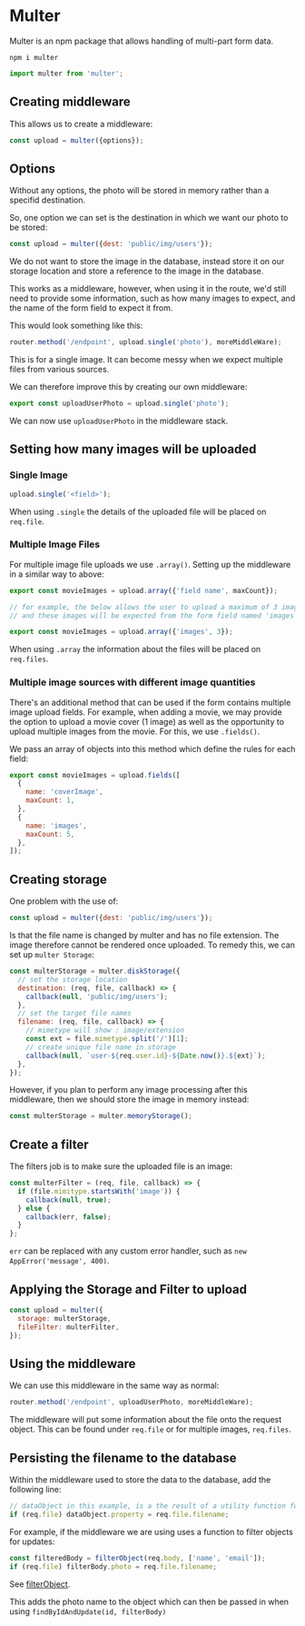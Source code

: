 # Multer

Multer is an npm package that allows handling of multi-part form data.

```
npm i multer
```

```js
import multer from 'multer';
```

## Creating middleware

This allows us to create a middleware:

```js
const upload = multer({options});
```

## Options

Without any options, the photo will be stored in memory rather than a specifid destination.

So, one option we can set is the destination in which we want our photo to be stored:

```js
const upload = multer({dest: 'public/img/users'});
```

We do not want to store the image in the database, instead store it on our storage location and store a reference to the image in the database.

This works as a middleware, however, when using it in the route, we'd still need to provide some information, such as how many images to expect, and the name of the form field to expect it from.

This would look something like this:

```js
router.method('/endpoint', upload.single('photo'), moreMiddleWare);
```

This is for a single image. It can become messy when we expect multiple files from various sources.

We can therefore improve this by creating our own middleware:

```js
export const uploadUserPhoto = upload.single('photo');
```

We can now use `uploadUserPhoto` in the middleware stack.

## Setting how many images will be uploaded

### Single Image

```js
upload.single('<field>');
```
When using `.single` the details of the uploaded file will be placed on `req.file`.

### Multiple Image Files

For multiple image file uploads we use `.array()`. Setting up the middleware in a similar way to above:

```js
export const movieImages = upload.array({'field name', maxCount});

// for example, the below allows the user to upload a maximum of 3 images
// and these images will be expected from the form field named 'images'

export const movieImages = upload.array({'images', 3});
```
When using `.array` the information about the files will be placed on `req.files`.

### Multiple image sources with different image quantities

There's an additional method that can be used if the form contains multiple image upload fields. For example, when adding a movie, we may provide the option to upload a movie cover (1 image) as well as the opportunity to upload multiple images from the movie. For this, we use `.fields()`.

We pass an array of objects into this method which define the rules for each field:

```js
export const movieImages = upload.fields([
  {
    name: 'coverImage',
    maxCount: 1,
  },
  {
    name: 'images',
    maxCount: 5,
  },
]);
```

## Creating storage

One problem with the use of:

```js
const upload = multer({dest: 'public/img/users'});
```

Is that the file name is changed by multer and has no file extension. The image therefore cannot be rendered once uploaded. To remedy this, we can set up `multer Storage`:

```js
const multerStorage = multer.diskStorage({
  // set the storage location
  destination: (req, file, callback) => {
    callback(null, 'public/img/users');
  },
  // set the target file names
  filename: (req, file, callback) => {
    // mimetype will show : image/extension
    const ext = file.mimetype.split('/')[1];
    // create unique file name in storage
    callback(null, `user-${req.user.id}-${Date.now()}.${ext}`);
  },
});
```

However, if you plan to perform any image processing after this middleware, then we should store the image in memory instead:

```js
const multerStorage = multer.memoryStorage();
```

## Create a filter

The filters job is to make sure the uploaded file is an image:

```js
const multerFilter = (req, file, callback) => {
  if (file.mimitype.startsWith('image')) {
    callback(null, true);
  } else {
    callback(err, false);
  }
};
```

`err` can be replaced with any custom error handler, such as `new AppError('message', 400)`.

## Applying the Storage and Filter to upload

```js
const upload = multer({
  storage: multerStorage,
  fileFilter: multerFilter,
});
```

## Using the middleware

We can use this middleware in the same way as normal:

```js
router.method('/endpoint', uploadUserPhoto, moreMiddleWare);
```

The middleware will put some information about the file onto the request object. This can be found under `req.file` or for multiple images, `req.files`.

## Persisting the filename to the database

Within the middleware used to store the data to the database, add the following line:

```js
// dataObject in this example, is a the result of a utility function for stripping objects
if (req.file) dataObject.property = req.file.filename;
```

For example, if the middleware we are using uses a function to filter objects for updates:

```js
const filteredBody = filterObject(req.body, ['name', 'email']);
if (req.file) filterBody.photo = req.file.filename;
```

See [filterObject](/utilFunctions.md#filter-objects).

This adds the photo name to the object which can then be passed in when using `findByIdAndUpdate(id, filterBody)`
